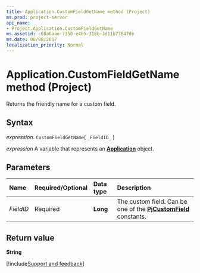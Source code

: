 ```yaml
---
title: Application.CustomFieldGetName method (Project)
ms.prod: project-server
api_name:
- Project.Application.CustomFieldGetName
ms.assetid: c68a6aae-7350-e4b5-318b-3d11b77847de
ms.date: 06/08/2017
localization_priority: Normal
---
```



# Application.CustomFieldGetName method (Project)

Returns the friendly name for a custom field.


## Syntax

_expression_. `CustomFieldGetName`( `_FieldID_` )

_expression_ A variable that represents an **[Application](Project.Application.md)** object.


## Parameters



|Name|Required/Optional|Data type|Description|
|:-----|:-----|:-----|:-----|
| _FieldID_|Required|**Long**|The custom field. Can be one of the  **[PjCustomField](Project.PjCustomField.md)** constants.|

## Return value

 **String**

[!include[Support and feedback](~/includes/feedback-boilerplate.md)]